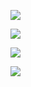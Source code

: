 ![](https://github-readme-stats.vercel.app/api?username=jerryc8080&count_private=true&show_icons=true&theme=radical)

![](https://github-readme-stats.vercel.app/api/pin/?username=jerryc8080&repo=concurrent-merger&show_owner=true&theme=radical)

![](https://github-readme-stats.vercel.app/api/pin/?username=jerryc8080&repo=mini-logger&show_owner=true&theme=radical)

![](https://github-readme-stats.vercel.app/api/pin/?username=jerryc8080&repo=circuit-breaker&show_owner=true&theme=radical)


